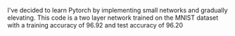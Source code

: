 I've decided to learn Pytorch by implementing small networks and gradually elevating. This code is a two layer network trained on the MNIST dataset with a training accuracy of  96.92 and test accuracy of 96.20
